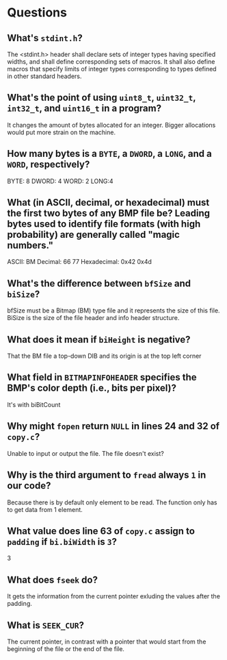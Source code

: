 # Questions

## What's `stdint.h`?


The <stdint.h> header shall declare sets of integer types having specified widths, and shall define corresponding sets of macros.
It shall also define macros that specify limits of integer types corresponding to types defined in other standard headers.


## What's the point of using `uint8_t`, `uint32_t`, `int32_t`, and `uint16_t` in a program?


It changes the amount of bytes allocated for an integer. Bigger allocations would put more strain on the machine.


## How many bytes is a `BYTE`, a `DWORD`, a `LONG`, and a `WORD`, respectively?


BYTE: 8
DWORD: 4
WORD: 2
LONG:4


## What (in ASCII, decimal, or hexadecimal) must the first two bytes of any BMP file be? Leading bytes used to identify file formats (with high probability) are generally called "magic numbers."


ASCII: BM
Decimal: 66 77
Hexadecimal: 0x42 0x4d


## What's the difference between `bfSize` and `biSize`?


bfSize must be a Bitmap (BM) type file and it represents the size of this file. BiSize is the size of the file header and info header structure.


## What does it mean if `biHeight` is negative?


That the BM file a top-down DIB and its origin is at the top left corner


## What field in `BITMAPINFOHEADER` specifies the BMP's color depth (i.e., bits per pixel)?


It's with biBitCount


## Why might `fopen` return `NULL` in lines 24 and 32 of `copy.c`?

Unable to input or output the file. The file doesn't exist?

## Why is the third argument to `fread` always `1` in our code?

Because there is by default only element to be read. The function only has to get data from 1 element.

## What value does line 63 of `copy.c` assign to `padding` if `bi.biWidth` is `3`?

3

## What does `fseek` do?

It gets the information from the current pointer exluding the values after the padding.

## What is `SEEK_CUR`?

The current pointer, in contrast with a pointer that would start from the beginning of the file or the end of the file.
